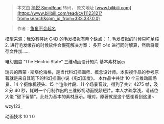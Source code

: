 > 本文由 [简悦 SimpRead](http://ksria.com/simpread/) 转码， 原文地址 [www.bilibili.com](https://www.bilibili.com/read/cv11123121?from=search&spm_id_from=333.337.0.0)

> 作者：[鱼鱼不会起名](https://space.bilibili.com/379811047)

 模型来源：我没有芬达 C4D 的毛发模拟有两个缺点： 1. 毛发模拟的时候只吃单核 2. 进行毛发缓存的时候软件会假死解决方案： 多开 c4d 进行同时解算，然后将缓存文件加......

电幻国度 “The Electric State” 三维动画设计短片 基本素材展示

瑞典的西蒙 · 斯塔伦海格，是当代科幻插画师、概念设计师。本影视作品的参考原著就是来自其笔下的科幻插画小说《电幻国度》。 本作品中共计 10 个三维动画场景、14 个摄像机镜头、15 个渲染片段、11 个场景音效，得到了共计 4275 帧，及 3 分 40 秒，耗时一个月制作出的三维影视动画视频短片。本人才疏学浅，请诸位大佬 “键下留情”。此处为基本的素材展示。哦对，原著就是这个感谢看到这里~

wzy123_

动画技术 10 1 0
